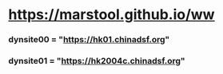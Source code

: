 # https://marstool.github.io/ww

### dynsite00 = "https://hk01.chinadsf.org"
### dynsite01 = "https://hk2004c.chinadsf.org"
